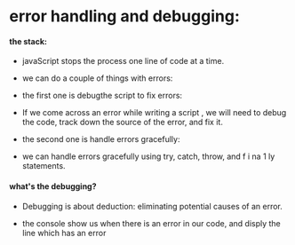 # error handling and debugging:
#### the stack:
- javaScript stops the process one line of code at a time.

- we can do a couple of things with errors:
- the first one is debugthe script to fix errors:
- If we come across an error while writing a script
, we will need to
debug the code, track down the source of the error,
and fix it.

- the second one is handle errors gracefully:
- we can handle errors gracefully using try, catch,
throw, and f i na 1 ly statements. 

#### what's the debugging?
- Debugging is about deduction: eliminating potential causes of an error.

- the console show us when there is an error in our code, and disply the line which has an error
